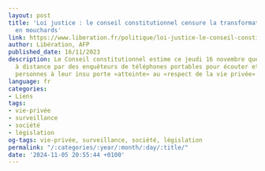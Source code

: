 ```yaml
---
layout: post
title: 'Loi justice : le conseil constitutionnel censure la transformation des portables
  en mouchards'
link: https://www.liberation.fr/politique/loi-justice-le-conseil-constitutionnel-censure-la-transformation-des-portables-en-mouchards-20231116_YF2CFEARNZC5PGRJCK7SFIBO6I/
author: Libération, AFP
published_date: 16/11/2023
description: Le Conseil constitutionnel estime ce jeudi 16 novembre que l’activation
  à distance par des enquêteurs de téléphones portables pour écouter et filmer des
  personnes à leur insu porte «atteinte» au «respect de la vie privée».
language: fr
categories:
- Liens
tags:
- vie-privée
- surveillance
- société
- législation
og-tags: vie-privée, surveillance, société, législation
permalink: "/:categories/:year/:month/:day/:title/"
date: '2024-11-05 20:55:44 +0100'
---
```

